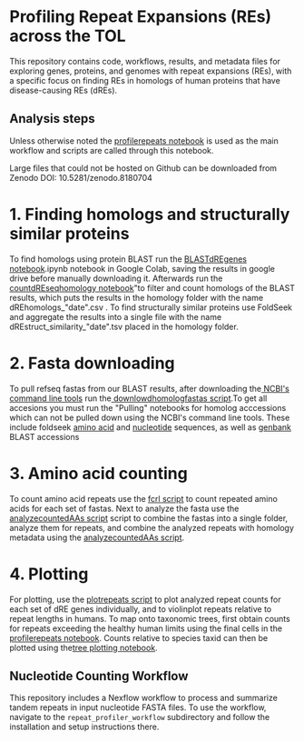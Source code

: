 # Profiling Repeat Expansions (REs) across the TOL

This repository contains code, workflows, results, and metadata files for exploring genes, proteins, and genomes with repeat expansions (REs), with a specific focus on finding REs in homologs of human proteins that have disease-causing REs (dREs).

## Analysis steps
Unless otherwise noted the [profilerepeats notebook](notebooks/profilerepeats.ipynb) is used as the main workflow and scripts are called through this notebook.

Large files that could not be hosted on Github can be downloaded from Zenodo DOI: 10.5281/zenodo.8180704

# 1. Finding homologs and structurally similar proteins
To find homologs using protein BLAST run the [BLASTdREgenes notebook](notebooks/BLASTdREgenes.ipynb).ipynb notebook in Google Colab, saving the results in google drive before manually downloading it. Afterwards run the [countdREseqhomology notebook](notebooks/countdREseqhomology.ipynb)"to filter and count homologs of the BLAST results, which puts the results in the homology folder with the name dREhomologs_"date".csv . To find structurally similar proteins use FoldSeek and aggregate the results into a single file with the name dREstruct_similarity_"date".tsv placed in the homology folder.

# 2. Fasta downloading
To pull refseq fastas from our BLAST results, after downloading the[ NCBI's command line tools](https://www.ncbi.nlm.nih.gov/datasets/docs/v2/download-and-install/) run the[ downlowdhomologfastas script](scripts/downloadhomologfastas.py).To get all accesions you must run the "Pulling" notebooks for homolog acccessions which can not be pulled down using the NCBI's command line tools. These include foldseek [amino acid](notebooks/Pulling_amino_acid_fasta_for_foldseek_results.ipynb) and [nucleotide](notebooks/Pulling_gene_sequences_from_foldseek_results.ipynb) sequences, as well as [genbank](notebooks/Pulling_amino_acid_fasta_from_genbank_for_foldseek_results.ipynb) BLAST accessions

# 3. Amino acid counting
To count amino acid repeats use the [fcrl script](scripts/fcrl.py) to count repeated amino acids for each set of fastas. Next to analyze the fasta use the [analyzecountedAAs script](scripts/analyzecountedAAs.py) script to
combine the fastas into a single folder, analyze them for repeats, and combine the analyzed repeats with homology metadata using the [analyzecountedAAs script](scripts/analyzecountedAAs.py).

# 4. Plotting
For plotting, use the [plotrepeats script](scripts/plotrepeats.py) to plot analyzed repeat counts for each set of dRE genes individually, and to violinplot repeats relative to repeat lengths in humans. To map onto taxonomic trees, first obtain counts for repeats exceeding the healthy human limits using the final cells in the [profilerepeats notebook](notebooks/profilerepeats.ipynb).  Counts relative to species taxid can then be plotted using the[tree plotting notebook](notebooks/NCBI_taxid_to_lineage_and_barchart_tree_plotting.ipynb).


## Nucleotide Counting Workflow
This repository includes a Nexflow workflow to process and summarize tandem repeats in input nucleotide FASTA files. To use the workflow, navigate to the `repeat_profiler_workflow` subdirectory and follow the installation and setup instructions there.
